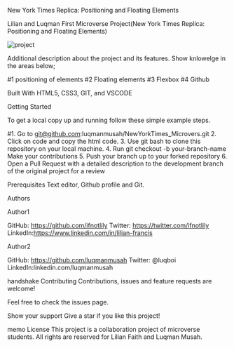 New York Times Replica: Positioning and Floating Elements

Lilian and Luqman First Microverse Project(New York Times Replica: Positioning and Floating Elements)

![project](https://user-images.githubusercontent.com/22328716/104506014-af786080-55dc-11eb-8136-541974899274.png)


Additional description about the project and its features. Show knlowelge in the areas below;

#1 positioning of elements #2 Floating elements #3 Flexbox #4 Github

Built With HTML5, CSS3, GIT, and VSCODE

Getting Started

To get a local copy up and running follow these simple example steps.

#1. Go to git@github.com:luqmanmusah/NewYorkTimes_Microvers.git 2. Click on code and copy the html code. 3. Use git bash to clone this repository on your local machine. 4. Run git checkout -b your-branch-name Make your contributions 5. Push your branch up to your forked repository 6. Open a Pull Request with a detailed description to the development branch of the original project for a review

Prerequisites Text editor, Github profile and Git.

Authors

Author1

GitHub: https://github.com/ifnotlily Twitter: https://twitter.com/ifnotlily LinkedIn:https://www.linkedin.com/in/lilian-francis

Author2

GitHub: https://github.com/luqmanmusah Twitter: @luqboi LinkedIn:linkedin.com/luqmanmusah

handshake Contributing Contributions, issues and feature requests are welcome!

Feel free to check the issues page.

Show your support Give a star if you like this project!

memo License This project is a collaboration project of microverse students. All rights are reserved for Lilian Faith and Luqman Musah.
